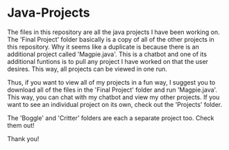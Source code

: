 # Java-Projects

The files in this repository are all the java projects I have been working on. The 'Final Project' folder basically is a copy of all of the other projects in this repository. Why it seems like a duplicate is because there is an additional project called 'Magpie.java'. This is a chatbot and one of its additional funtions is to pull any project I have worked on that the user desires. This way, all projects can be viewed in one run. 

Thus, if you want to view all of my projects in a fun way, I suggest you to download all of the files in the 'Final Project' folder and run 'Magpie.java'. This way, you can chat with my chatbot and view my other projects. If you want to see an individual project on its own, check out the 'Projects' folder. 

The 'Boggle' and 'Critter' folders are each a separate project too. Check them out!

Thank you!
